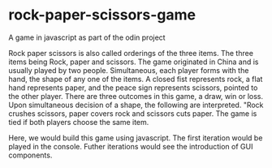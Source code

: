 # rock-paper-scissors-game
A game in javascript as part of the odin project

Rock paper scissors is also called orderings of the three items. The three items being Rock, paper and scissors. The game originated in China and is usually played by two people. Simultaneous, each player forms with the hand, the shape of any one of the items. A closed fist represents rock, a flat hand represents paper, and the peace sign represents scissors, pointed to the other player. There are three outcomes in this game, a draw, win or loss. 
Upon simultaneous decision of a shape, the following are interpreted. "Rock crushes scissors, paper covers rock and scissors cuts paper. The game is tied if both players choose the same item.

Here, we would build this game using javascript. The first iteration would be played in the console. Futher iterations would see the introduction of GUI components.